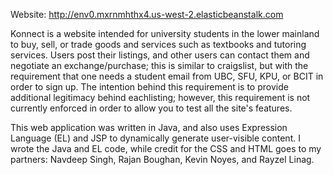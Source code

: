 Website: http://env0.mxrnmhthx4.us-west-2.elasticbeanstalk.com

Konnect is a website intended for university students in the lower mainland to buy, sell, or trade goods and services such as textbooks and tutoring services. Users post their listings, and other users can contact them and negotiate an exchange/purchase; this is similar to craigslist, but with the requirement that one needs a student email from UBC, SFU, KPU, or BCIT in order to sign up. The intention behind this requirement is to provide additional legitimacy behind eachlisting; however, this requirement is not currently enforced in order to allow you to test all the site's features.

This web application was written in Java, and also uses Expression Language (EL) and JSP to dynamically generate user-visible content. I wrote the Java and EL code, while credit for the CSS and HTML goes to my partners: Navdeep Singh, Rajan Boughan, Kevin Noyes, and Rayzel Linag.
